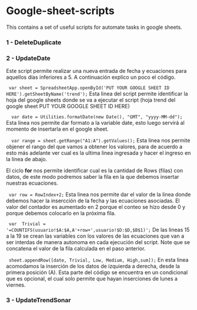 # Google-sheet-scripts
This contains a set of useful scripts for automate tasks in google sheets.

<h3> 1 - DeleteDuplicate </h3>
<h3> 2 - UpdateDate </h3>

<p>Este script permite realizar una nueva entrada de fecha y ecuaciones para aquellos días inferiores a 5. A continuación explico un poco el código.</p>

<p><code> var sheet = SpreadsheetApp.openById('PUT YOUR GOOGLE SHEET ID HERE').getSheetByName('trend');</code>
Esta linea del script permite identificar la hoja del google sheets donde se va a ejecutar el script (hoja trend del google sheet PUT YOUR GOOGLE SHEET ID HERE)</p>

<p><code>  var date = Utilities.formatDate(new Date(), "GMT", "yyyy-MM-dd");</code>
Esta linea nos permite dar formato a la variable date, esto luego servirá al momento de insertarla en el google sheet.</p>

<p><code>  var range = sheet.getRange("A1:A").getValues();</code>
Esta linea nos permite objener el rango del que vamos a obtener los valores, para de acuerdo a esto más adelante ver cual es la ultima linea ingresada y hacer el ingreso en la linea de abajo.</p>

<p> El ciclo <b>for</b> nos permite identificar cual es la cantidad de Rows (filas) con datos, de este modo podremos saber la fila en la que debemos insertar nuestras ecuaciones.

<p><code> var row = RowIndex+2;</code>
Esta linea nos permite dar el valor de la linea donde debemos hacer la insercción de la fecha y las ecuaciones asociadas. El valor del contador es aumentado en 2 porque el conteo se hizo desde 0 y porque debemos colocarlo en la próxima fila. </p>

<p><code> var  Trivial = '=COUNTIFS(usuario!$A:$A,A'+row+',usuario!$D:$D,$B$1)';</code>
De las lineas 15 a la 19 se crean las variables con los valores de las ecuaciones que van a ser interdas de manera autonoma en cada ejecución del script. Note que se concatena el valor de la fila calculada en el paso anterior. </p>

<p><code> sheet.appendRow([date, Trivial, Low, Medium, High,sum]);</code>
En esta linea acomodamos la inserción de los datos de izquierda a derecha, desde la primera posición (A). Esta parte del código se encuentra en un condicional que es opcional, el cual solo permite que hayan inserciones de lunes a viernes. </p>

<h3> 3 - UpdateTrendSonar </h3>


